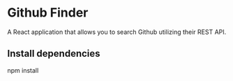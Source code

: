 # Github Finder

A React application that allows you to search Github utilizing their REST API.

## Install dependencies

npm install
